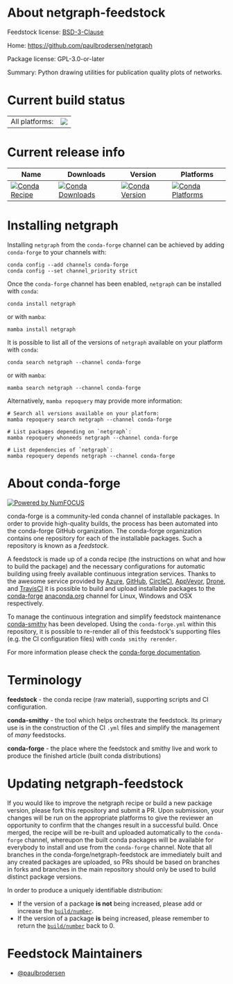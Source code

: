 About netgraph-feedstock
========================

Feedstock license: [BSD-3-Clause](https://github.com/conda-forge/netgraph-feedstock/blob/main/LICENSE.txt)

Home: https://github.com/paulbrodersen/netgraph

Package license: GPL-3.0-or-later

Summary: Python drawing utilities for publication quality plots of networks.

Current build status
====================


<table><tr><td>All platforms:</td>
    <td>
      <a href="https://dev.azure.com/conda-forge/feedstock-builds/_build/latest?definitionId=18805&branchName=main">
        <img src="https://dev.azure.com/conda-forge/feedstock-builds/_apis/build/status/netgraph-feedstock?branchName=main">
      </a>
    </td>
  </tr>
</table>

Current release info
====================

| Name | Downloads | Version | Platforms |
| --- | --- | --- | --- |
| [![Conda Recipe](https://img.shields.io/badge/recipe-netgraph-green.svg)](https://anaconda.org/conda-forge/netgraph) | [![Conda Downloads](https://img.shields.io/conda/dn/conda-forge/netgraph.svg)](https://anaconda.org/conda-forge/netgraph) | [![Conda Version](https://img.shields.io/conda/vn/conda-forge/netgraph.svg)](https://anaconda.org/conda-forge/netgraph) | [![Conda Platforms](https://img.shields.io/conda/pn/conda-forge/netgraph.svg)](https://anaconda.org/conda-forge/netgraph) |

Installing netgraph
===================

Installing `netgraph` from the `conda-forge` channel can be achieved by adding `conda-forge` to your channels with:

```
conda config --add channels conda-forge
conda config --set channel_priority strict
```

Once the `conda-forge` channel has been enabled, `netgraph` can be installed with `conda`:

```
conda install netgraph
```

or with `mamba`:

```
mamba install netgraph
```

It is possible to list all of the versions of `netgraph` available on your platform with `conda`:

```
conda search netgraph --channel conda-forge
```

or with `mamba`:

```
mamba search netgraph --channel conda-forge
```

Alternatively, `mamba repoquery` may provide more information:

```
# Search all versions available on your platform:
mamba repoquery search netgraph --channel conda-forge

# List packages depending on `netgraph`:
mamba repoquery whoneeds netgraph --channel conda-forge

# List dependencies of `netgraph`:
mamba repoquery depends netgraph --channel conda-forge
```


About conda-forge
=================

[![Powered by
NumFOCUS](https://img.shields.io/badge/powered%20by-NumFOCUS-orange.svg?style=flat&colorA=E1523D&colorB=007D8A)](https://numfocus.org)

conda-forge is a community-led conda channel of installable packages.
In order to provide high-quality builds, the process has been automated into the
conda-forge GitHub organization. The conda-forge organization contains one repository
for each of the installable packages. Such a repository is known as a *feedstock*.

A feedstock is made up of a conda recipe (the instructions on what and how to build
the package) and the necessary configurations for automatic building using freely
available continuous integration services. Thanks to the awesome service provided by
[Azure](https://azure.microsoft.com/en-us/services/devops/), [GitHub](https://github.com/),
[CircleCI](https://circleci.com/), [AppVeyor](https://www.appveyor.com/),
[Drone](https://cloud.drone.io/welcome), and [TravisCI](https://travis-ci.com/)
it is possible to build and upload installable packages to the
[conda-forge](https://anaconda.org/conda-forge) [anaconda.org](https://anaconda.org/)
channel for Linux, Windows and OSX respectively.

To manage the continuous integration and simplify feedstock maintenance
[conda-smithy](https://github.com/conda-forge/conda-smithy) has been developed.
Using the ``conda-forge.yml`` within this repository, it is possible to re-render all of
this feedstock's supporting files (e.g. the CI configuration files) with ``conda smithy rerender``.

For more information please check the [conda-forge documentation](https://conda-forge.org/docs/).

Terminology
===========

**feedstock** - the conda recipe (raw material), supporting scripts and CI configuration.

**conda-smithy** - the tool which helps orchestrate the feedstock.
                   Its primary use is in the construction of the CI ``.yml`` files
                   and simplify the management of *many* feedstocks.

**conda-forge** - the place where the feedstock and smithy live and work to
                  produce the finished article (built conda distributions)


Updating netgraph-feedstock
===========================

If you would like to improve the netgraph recipe or build a new
package version, please fork this repository and submit a PR. Upon submission,
your changes will be run on the appropriate platforms to give the reviewer an
opportunity to confirm that the changes result in a successful build. Once
merged, the recipe will be re-built and uploaded automatically to the
`conda-forge` channel, whereupon the built conda packages will be available for
everybody to install and use from the `conda-forge` channel.
Note that all branches in the conda-forge/netgraph-feedstock are
immediately built and any created packages are uploaded, so PRs should be based
on branches in forks and branches in the main repository should only be used to
build distinct package versions.

In order to produce a uniquely identifiable distribution:
 * If the version of a package **is not** being increased, please add or increase
   the [``build/number``](https://docs.conda.io/projects/conda-build/en/latest/resources/define-metadata.html#build-number-and-string).
 * If the version of a package **is** being increased, please remember to return
   the [``build/number``](https://docs.conda.io/projects/conda-build/en/latest/resources/define-metadata.html#build-number-and-string)
   back to 0.

Feedstock Maintainers
=====================

* [@paulbrodersen](https://github.com/paulbrodersen/)

